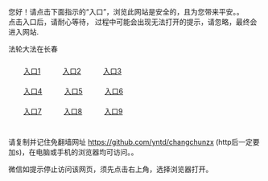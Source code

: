 您好！请点击下面指示的“入口”，浏览此网站是安全的，且为您带来平安。。 <br/>
点击入口后，请耐心等待， 过程中可能会出现无法打开的提示，请忽略，最终会进入网站. </br>

法轮大法在长春<br/>
<div style="padding:10px"><a style="margin:20px" target="_blank" href="https://d3m740mruie85l.cloudfront.net/2Qpsp?tzyntmb" id="ccLink1" rel="nofollow">入口1</a> <a target="_blank" style="margin:20px" href="https://d239m8t0zshovd.cloudfront.net/2Qpsp?jqrmjpfe" id="ccLink2" rel="nofollow">入口2</a> <a style="margin:20px" target="_blank" href="https://d2mk9o1ufxasz1.cloudfront.net/2Qpsp?tethsoc" id="ccLink3" rel="nofollow">入口3</a></div>

<div style="padding:10px" ><a style="margin:20px" target="_blank" href="https://d3m740mruie85l.cloudfront.net/2Qpsp?tzyntmb" id="ccLink4" rel="nofollow">入口4</a> <a style="margin:20px" href="https://d239m8t0zshovd.cloudfront.net/2Qpsp?jqrmjpfe" target="_blank" id="ccLink5" rel="nofollow">入口5</a> <a style="margin:20px" href="https://d2mk9o1ufxasz1.cloudfront.net/2Qpsp?tethsoc" target="_blank" id="ccLink6" rel="nofollow">入口6</a></div>

<div style="padding:10px"><a style="margin:20px" target="_blank" href="https://d3m740mruie85l.cloudfront.net/2Qpsp?tzyntmb" id="ccLink7" rel="nofollow">入口7</a> <a style="margin:20px" href="https://d239m8t0zshovd.cloudfront.net/2Qpsp?jqrmjpfe" target="_blank" id="ccLink8" rel="nofollow">入口8</a> <a style="margin:20px" target="_blank" href="https://d2mk9o1ufxasz1.cloudfront.net/2Qpsp?tethsoc" id="ccLink9" rel="nofollow">入口9</a></div>

<br/>



请复制并记住免翻墙网址 https://github.com/yntd/changchunzx (http后一定要加s)，在电脑或手机的浏览器均可访问。。<br/>

微信如提示停止访问该网页，须先点击右上角，选择浏览器打开。
